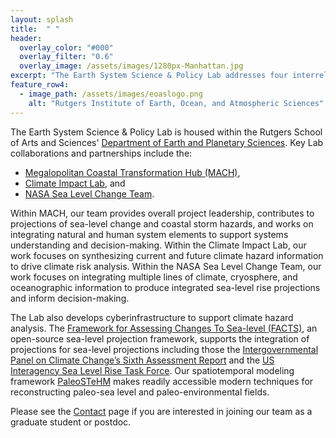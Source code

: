 ```yaml
---
layout: splash
title:  " "
header:
  overlay_color: "#000"
  overlay_filter: "0.6"
  overlay_image: /assets/images/1280px-Manhattan.jpg
excerpt: "The Earth System Science & Policy Lab addresses four interrelated questions: How has sea level changed in the past? How may sea level change in the future in response to climate forcing? How do climate and sea-level change impact the economy and human well-being? And how can climate and sea-level science more effectively support climate risk management under deep uncertainty? "
feature_row4:
  - image_path: /assets/images/eoaslogo.png
    alt: "Rutgers Institute of Earth, Ocean, and Atmospheric Sciences"
---
```


The Earth System Science & Policy Lab is  housed within the Rutgers School of Arts and Sciences' [Department of Earth and Planetary Sciences](http://eps.rutgers.edu/). Key Lab collaborations and partnerships include the:

* [Megalopolitan Coastal Transformation Hub (MACH)](https://coastalhub.org/),
* [Climate Impact Lab](http://www.impactlab.org/), and
* [NASA Sea Level Change Team](https://sealevel.nasa.gov).

Within MACH, our team provides overall project leadership, contributes to projections of  sea-level change and coastal storm hazards, and works on integrating natural and human system elements to support systems understanding and decision-making. Within the Climate Impact Lab, our work focuses on synthesizing current and future climate hazard information to drive climate risk analysis. Within the NASA Sea Level Change Team,  our work focuses on integrating multiple lines of climate, cryosphere, and oceanographic information to produce integrated sea-level rise projections and inform decision-making.

The Lab also develops cyberinfrastructure to support climate hazard analysis. 
The [Framework for Assessing Changes To Sea-level (FACTS)](https://github.com/radical-collaboration/facts), an open-source sea-level projection framework, supports the integration of projections for sea-level projections including those the [Intergovernmental Panel on Climate Change’s Sixth Assessment Report](https://sealevel.nasa.gov/ipcc-ar6-sea-level-projection-tool) and the [US Interagency Sea Level Rise Task Force](https://sealevel.nasa.gov/task-force-scenario-tool).  Our spatiotemporal modeling framework [PaleoSTeHM](https://github.com/radical-collaboration/PaleoSTeHM/) makes readily accessible modern techniques for reconstructing paleo-sea level and paleo-environmental fields.

Please see the [Contact](contact) page if you are interested in joining our team as a graduate student or postdoc.